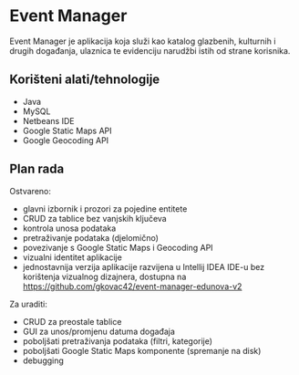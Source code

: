 # Event Manager

Event Manager je aplikacija koja služi kao katalog glazbenih, kulturnih i drugih događanja, ulaznica te evidenciju narudžbi istih od strane korisnika.

## Korišteni alati/tehnologije

* Java
* MySQL
* Netbeans IDE
* Google Static Maps API
* Google Geocoding API

## Plan rada

Ostvareno:

* glavni izbornik i prozori za pojedine entitete
* CRUD za tablice bez vanjskih ključeva
* kontrola unosa podataka
* pretraživanje podataka (djelomično)
* povezivanje s Google Static Maps i Geocoding API
* vizualni identitet aplikacije
* jednostavnija verzija aplikacije razvijena u Intellij IDEA IDE-u bez korištenja vizualnog dizajnera, dostupna na https://github.com/gkovac42/event-manager-edunova-v2

Za uraditi:

* CRUD za preostale tablice
* GUI za unos/promjenu datuma događaja
* poboljšati pretraživanja podataka (filtri, kategorije)
* poboljšati Google Static Maps komponente (spremanje na disk)
* debugging
